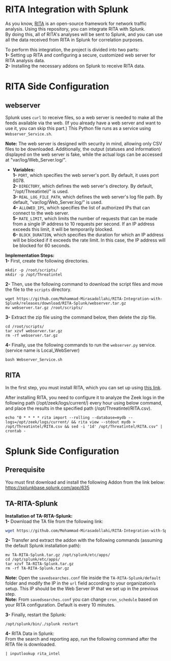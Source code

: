 # RITA Integration with Splunk
As you know, [RITA](https://github.com/activecm/rita) is an open-source framework for network traffic analysis. Using this repository, you can integrate RITA with Splunk.\
By doing this, all of RITA's analyses will be sent to Splunk, and you can use all the data received from RITA in Splunk for correlation purposes.

To perform this integration, the project is divided into two parts:\
**1-** Setting up RITA and configuring a secure, customized web server for RITA analysis data.\
**2-** Installing the necessary addons on Splunk to receive RITA data.

# RITA Side Configuration
## webserver  
Splunk uses `curl` to receive files, so a web server is needed to make all the feeds available via the web. (If you already have a web server and want to use it, you can skip this part.) This Python file runs as a service using `Webserver_Service.sh`.

**Note:** The web server is designed with security in mind, allowing only CSV files to be downloaded. Additionally, the output (statuses and information) displayed on the web server is fake, while the actual logs can be accessed at "var/log/Web_Server.log/".

- **Variables:**  
  **1-** `PORT`, which specifies the web server's port. By default, it uses port 8078.  
  **2-** `DIRECTORY`, which defines the web server's directory. By default, "/opt/Threatintel/" is used.  
  **3-** `REAL_LOG_FILE_PATH`, which defines the web server's log file path. By default, "var/log/Web_Server.log/" is used.  
  **4-** `ALLOWED_IPS`, which specifies the list of authorized IPs that can connect to the web server.\
  **5-** `RATE_LIMIT`, which limits the number of requests that can be made from a single IP address to 10 requests per second. If an IP address exceeds this limit, it will be temporarily blocked.\
  **6-** `BLOCK_DURATION`, which specifies the duration for which an IP address will be blocked if it exceeds the rate limit. In this case, the IP address will be blocked for 60 seconds.

**Implementation Steps:**  
**1-** First, create the following directories.

```
mkdir -p /root/scripts/
mkdir -p /opt/Threatintel
```

**2-** Then, use the following command to download the script files and move the file to the `scripts` directory.

```
wget https://github.com/Mohammad-Mirasadollahi/RITA-Integration-with-Splunk/releases/download/RITA-Splunk/webserver.tar.gz
mv webserver.tar.gz /root/scripts/
```

**3-** Extract the zip file using the command below, then delete the zip file.

```
cd /root/scripts/
tar xzvf webserver.tar.gz
rm -rf webserver.tar.gz
```

**4-** Finally, use the following commands to run the `webserver.py` service. (service name is Local_WebServer)

```
bash Webserver_Service.sh
```


## RITA  
In the first step, you must install RITA, which you can set up using [this link](https://github.com/activecm/rita).

After installing RITA, you need to configure it to analyze the Zeek logs in the following path (/opt/zeek/logs/current/) every hour using below command, and place the results in the specified path (/opt/Threatintel/RITA.csv).

```
echo "0 * * * * rita import --rolling --database=mydb --logs=/opt/zeek/logs/current/ && rita view --stdout mydb > /opt/Threatintel/RITA.csv && sed -i '1d' /opt/Threatintel/RITA.csv" | crontab -
```

  # Splunk Side Configuration

## Prerequisite 
You must first download and install the following Addon from the link below:\
https://splunkbase.splunk.com/app/635

## TA-RITA-Splunk
**Installation of TA-RITA-Splunk:**  
**1-** Download the TA file from the following link:
```bash
wget https://github.com/Mohammad-Mirasadollahi/RITA-Integration-with-Splunk/releases/download/RITA-Splunk/TA-RITA-Splunk.tar.gz
```

**2-** Transfer and extract the addon with the following commands (assuming the default Splunk installation path):
```
mv TA-RITA-Splunk.tar.gz /opt/splunk/etc/apps/
cd /opt/splunk/etc/apps/
tar xzvf TA-RITA-Splunk.tar.gz
rm -rf TA-RITA-Splunk.tar.gz
```

**Note:** Open the `savedsearches.conf` file inside the `TA-RITA-Splunk/default` folder and modify the IP in the `url` field according to your organization’s setup. This IP should be the Web Server IP that we set up in the previous step.\
**Note:** From `savedsearches.conf` you can change `cron_schedule` based on your RITA configuration. Default is every 10 minutes.

**3-** Finally, restart the Splunk:
```
/opt/splunk/bin/./splunk restart
```
**4-** RITA Data in Splunk:\
From the search and reporting app, run the following command after the RITA file is downloaded.
```
| inputlookup rita_intel
```
